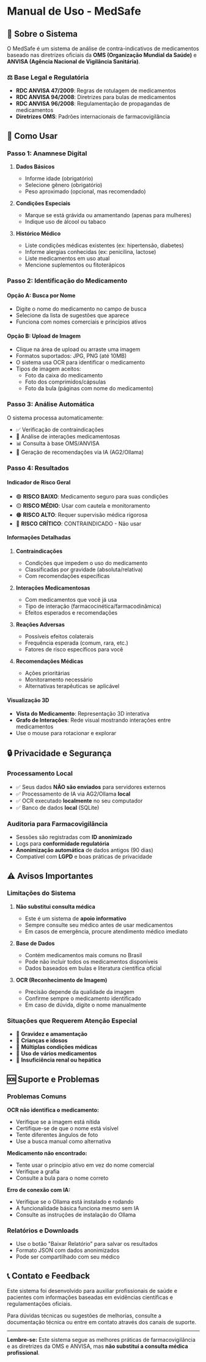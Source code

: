 # Manual de Uso - MedSafe

## 🏥 Sobre o Sistema

O MedSafe é um sistema de análise de contra-indicativos de medicamentos baseado nas diretrizes oficiais da **OMS (Organização Mundial da Saúde)** e **ANVISA (Agência Nacional de Vigilância Sanitária)**.

### ⚖️ Base Legal e Regulatória
- **RDC ANVISA 47/2009**: Regras de rotulagem de medicamentos
- **RDC ANVISA 94/2008**: Diretrizes para bulas de medicamentos
- **RDC ANVISA 96/2008**: Regulamentação de propagandas de medicamentos
- **Diretrizes OMS**: Padrões internacionais de farmacovigilância

## 🚀 Como Usar

### Passo 1: Anamnese Digital
1. **Dados Básicos**
   - Informe idade (obrigatório)
   - Selecione gênero (obrigatório)
   - Peso aproximado (opcional, mas recomendado)

2. **Condições Especiais**
   - Marque se está grávida ou amamentando (apenas para mulheres)
   - Indique uso de álcool ou tabaco

3. **Histórico Médico**
   - Liste condições médicas existentes (ex: hipertensão, diabetes)
   - Informe alergias conhecidas (ex: penicilina, lactose)
   - Liste medicamentos em uso atual
   - Mencione suplementos ou fitoterápicos

### Passo 2: Identificação do Medicamento

#### Opção A: Busca por Nome
- Digite o nome do medicamento no campo de busca
- Selecione da lista de sugestões que aparece
- Funciona com nomes comerciais e princípios ativos

#### Opção B: Upload de Imagem
- Clique na área de upload ou arraste uma imagem
- Formatos suportados: JPG, PNG (até 10MB)
- O sistema usa OCR para identificar o medicamento
- Tipos de imagem aceitos:
  - Foto da caixa do medicamento
  - Foto dos comprimidos/cápsulas
  - Foto da bula (páginas com nome do medicamento)

### Passo 3: Análise Automática
O sistema processa automaticamente:
- ✅ Verificação de contraindicações
- 🔄 Análise de interações medicamentosas
- 📊 Consulta à base OMS/ANVISA
- 🤖 Geração de recomendações via IA (AG2/Ollama)

### Passo 4: Resultados

#### Indicador de Risco Geral
- 🟢 **RISCO BAIXO**: Medicamento seguro para suas condições
- 🟡 **RISCO MÉDIO**: Usar com cautela e monitoramento
- 🟠 **RISCO ALTO**: Requer supervisão médica rigorosa
- 🔴 **RISCO CRÍTICO**: CONTRAINDICADO - Não usar

#### Informações Detalhadas

1. **Contraindicações**
   - Condições que impedem o uso do medicamento
   - Classificadas por gravidade (absoluta/relativa)
   - Com recomendações específicas

2. **Interações Medicamentosas**
   - Com medicamentos que você já usa
   - Tipo de interação (farmacocinética/farmacodinâmica)
   - Efeitos esperados e recomendações

3. **Reações Adversas**
   - Possíveis efeitos colaterais
   - Frequência esperada (comum, rara, etc.)
   - Fatores de risco específicos para você

4. **Recomendações Médicas**
   - Ações prioritárias
   - Monitoramento necessário
   - Alternativas terapêuticas se aplicável

#### Visualização 3D
- **Vista do Medicamento**: Representação 3D interativa
- **Grafo de Interações**: Rede visual mostrando interações entre medicamentos
- Use o mouse para rotacionar e explorar

## 🔒 Privacidade e Segurança

### Processamento Local
- ✅ Seus dados **NÃO são enviados** para servidores externos
- ✅ Processamento de IA via AG2/Ollama **local**
- ✅ OCR executado **localmente** no seu computador
- ✅ Banco de dados **local** (SQLite)

### Auditoria para Farmacovigilância
- Sessões são registradas com **ID anonimizado**
- Logs para **conformidade regulatória**
- **Anonimização automática** de dados antigos (90 dias)
- Compatível com **LGPD** e boas práticas de privacidade

## ⚠️ Avisos Importantes

### Limitações do Sistema
1. **Não substitui consulta médica**
   - Este é um sistema de **apoio informativo**
   - Sempre consulte seu médico antes de usar medicamentos
   - Em casos de emergência, procure atendimento médico imediato

2. **Base de Dados**
   - Contém medicamentos mais comuns no Brasil
   - Pode não incluir todos os medicamentos disponíveis
   - Dados baseados em bulas e literatura científica oficial

3. **OCR (Reconhecimento de Imagem)**
   - Precisão depende da qualidade da imagem
   - Confirme sempre o medicamento identificado
   - Em caso de dúvida, digite o nome manualmente

### Situações que Requerem Atenção Especial
- 🚨 **Gravidez e amamentação**
- 🚨 **Crianças e idosos**
- 🚨 **Múltiplas condições médicas**
- 🚨 **Uso de vários medicamentos**
- 🚨 **Insuficiência renal ou hepática**

## 🆘 Suporte e Problemas

### Problemas Comuns

**OCR não identifica o medicamento:**
- Verifique se a imagem está nítida
- Certifique-se de que o nome está visível
- Tente diferentes ângulos de foto
- Use a busca manual como alternativa

**Medicamento não encontrado:**
- Tente usar o princípio ativo em vez do nome comercial
- Verifique a grafia
- Consulte a bula para o nome correto

**Erro de conexão com IA:**
- Verifique se o Ollama está instalado e rodando
- A funcionalidade básica funciona mesmo sem IA
- Consulte as instruções de instalação do Ollama

### Relatórios e Downloads
- Use o botão "Baixar Relatório" para salvar os resultados
- Formato JSON com dados anonimizados
- Pode ser compartilhado com seu médico

## 📞 Contato e Feedback

Este sistema foi desenvolvido para auxiliar profissionais de saúde e pacientes com informações baseadas em evidências científicas e regulamentações oficiais.

Para dúvidas técnicas ou sugestões de melhorias, consulte a documentação técnica ou entre em contato através dos canais de suporte.

---

**Lembre-se:** Este sistema segue as melhores práticas de farmacovigilância e as diretrizes da OMS e ANVISA, mas **não substitui a consulta médica profissional**.